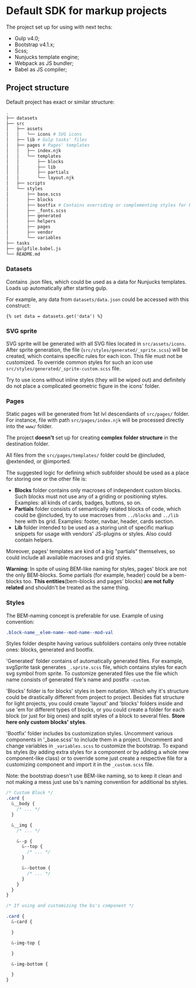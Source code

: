 # Default SDK for markup projects

The project set up for using with next techs:
- Gulp v4.0;
- Bootstrap v4.1.x;
- Scss;
- Nunjucks template engine;
- Webpack as JS bundler;
- Babel as JS compiler;

## Project structure

Default project has exact or similar structure:

``` bash
.
├── datasets
├── src
│   ├── assets
│   │   └── icons # SVG icons
│   ├── lib # Gulp tasks' files
│   ├── pages # Pages' templates
│   │   ├── index.njk
│   │   └── templates
│   │       ├── blocks
│   │       ├── lib
│   │       ├── partials
│   │       └── layout.njk
│   ├── scripts
│   └── styles
│       ├── base.scss
│       ├── blocks
│       ├── bootfix # Contains overriding or complementing styles for bs  
│       ├── _fonts.scss
│       ├── generated
│       ├── helpers
│       ├── pages
│       ├── vendor
│       └── variables
├── tasks
├── gulpfile.babel.js
└── README.md
```

### Datasets
Contains .json files, which could be used as a data for Nunjucks templates. Loads up automatically after starting gulp.

For example, any data from `datasets/data.json` could be accessed with this construct:
``` nunjucks
{% set data = datasets.get('data') %}
```

### SVG sprite

SVG sprite will be generated with all SVG files located in `src/assets/icons`. After sprite generation, the file (`src/styles/generated/_sprite.scss`) will be created, which contains specific rules for each icon. This file must not be customized. To override common styles for such an icon use `src/styles/generated/_sprite-custom.scss` file.

Try to use icons without inline styles (they will be wiped out) and definitely do not place a complicated geometric figure in the icons' folder.

### Pages
Static pages will be generated from 1st lvl descendants of `src/pages/` folder. For instance, file with path `src/pages/index.njk` will be processed directly into the `www/` folder.

The project **doesn't** set up for creating **complex folder structure** in the destination folder.

All files from the `src/pages/templates/` folder could be @included, @extended, or @imported.

The suggested logic for defining which subfolder should be used as a place for storing one or the other file is:
- **Blocks** folder contains only macroses of independent custom blocks. Such blocks must not use any of a griding or positioning styles. Examples: all kinds of cards, badges, buttons, so on.
- **Partials** folder consists of semantically related blocks of code, which could be @included, try to use macroses from `../blocks` and `../lib` here with bs grid. Examples: footer, navbar, header, cards section.
- **Lib** folder intended to be used as a storing unit of specific markup snippets for usage with vendors' JS-plugins or styles. Also could contain helpers.

Moreover, pages' templates are kind of a big "partials" themselves, so could include all available macroses and grid styles.

**Warning**: In spite of using BEM-like naming for styles, pages' block are not the only BEM-blocks. Some partials (for example, header) could be a bem-blocks too. __This entities__(bem-blocks and pages' blocks) __are not fully related__ and shouldn't be treated as the same thing.

### Styles
The BEM-naming concept is preferable for use. Example of using convention:

``` css
.block-name__elem-name--mod-name--mod-val
```

Styles folder despite having various subfolders contains only three notable ones: blocks, generated and bootfix.

'Generated' folder contains of automatically generated files. For example, svgSprite task generates `_.sprite.scss` file, which contains styles for each svg symbol from sprite. To customize generated files use the file which name consists of generated file's name and postfix `-custom`.

'Blocks' folder is for blocks' styles in bem notation. Which why it's structure could be drastically different from project to project. Besides flat structure for light projects, you could create 'layout' and 'blocks' folders inside and use 'em for different types of blocks, or you could create a folder for each block (or just for big ones) and split styles of a block to several files. **Store here only custom blocks' styles**.

'Bootfix' folder includes bs customization styles. Uncomment various components in '_base.scss' to include them in a project. Uncomment and change variables in `_variables.scss` to customize the bootstrap.  To expand bs styles (by adding extra styles for a component or by adding a whole new component-like class) or to override some just create a respective file for a customizing component and import it in the `_custom.scss` file.

Note: the bootstrap doesn't use BEM-like naming, so to keep it clean and not making a mess just use bs's naming convention for additional bs styles.

``` scss
/* Custom Block */
.card {
  &__body {
    /* ... */
  }

  &__img {
    /* ... */

    &--p {
      &--top {
        /* ... */
      }

      &--bottom {
        /* ... */
      }
    }
  }
}

/* If using and customizing the bs's component */

.card {
  &-card {

  }

  &-img-top {

  }

  &-img-bottom {

  }
}
```
